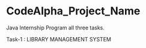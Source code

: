 # CodeAlpha_Project_Name
Java Internship Program all three tasks.

Task-1 : LIBRARY MANAGEMENT SYSTEM
